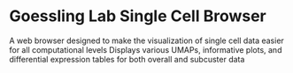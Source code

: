 # Goessling Lab Single Cell Browser #
A web browser designed to make the visualization of single cell data easier for all computational levels
Displays various UMAPs, informative plots, and differential expression tables for both overall and subcuster data
